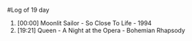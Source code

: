#Log of 19 day

1. [00:00] Moonlit Sailor - So Close To Life - 1994
1. [19:21] Queen - A Night at the Opera - Bohemian Rhapsody
